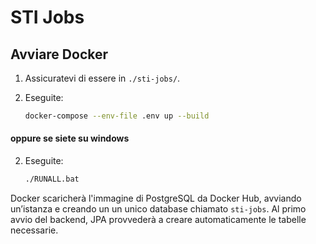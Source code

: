 
# STI Jobs

## Avviare Docker

1. Assicuratevi di essere in `./sti-jobs/`.
2. Eseguite:

   ```bash
   docker-compose --env-file .env up --build
   ```

#### oppure se siete su windows

2. Eseguite:

   ```bash
   ./RUNALL.bat
   ```

Docker scaricherà l'immagine di PostgreSQL da Docker Hub, avviando un’istanza e creando un un unico database chiamato `sti-jobs`.
Al primo avvio del backend, JPA provvederà a creare automaticamente le tabelle necessarie.